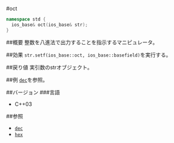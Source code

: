 #oct
```cpp
namespace std {
  ios_base& oct(ios_base& str);
}
```

##概要
整数を八進法で出力することを指示するマニピュレータ。

##効果
`str.setf(ios_base::oct, ios_base::basefield)`を実行する。

##戻り値
実引数のstrオブジェクト。

##例
[`dec`](./dec.md)を参照。

##バージョン
###言語
- C++03

##参照
- [`dec`](./dec.md)
- [`hex`](./hex.md)
